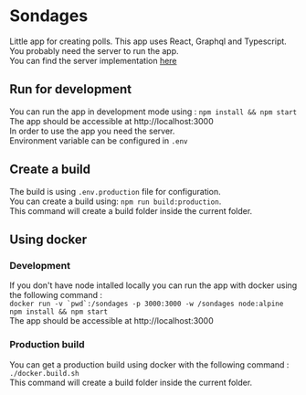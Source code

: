 # Sondages
Little app for creating polls. This app uses React, Graphql and Typescript. \
You probably need the server to run the app. \
You can find the server implementation [here](https://github.com/towaanu/sondages-server)

## Run for development
You can run the app in development mode using : `npm install && npm start` \
The app should be accessible at http://localhost:3000 \
In order to use the app you need the server. \
Environment variable can be configured in `.env`

## Create a build 
The build is using `.env.production` file for configuration. \
You can create a build using: `npm run build:production`. \
This command will create a build folder inside the current folder.

## Using docker

### Development
If you don't have node intalled locally you can run the app with docker using the following command : \
``docker run -v `pwd`:/sondages -p 3000:3000 -w /sondages node:alpine npm install && npm start`` \
The app should be accessible at http://localhost:3000

### Production build
You can get a production build using docker with the following command : \
`./docker.build.sh` \
This command will create a build folder inside the current folder.
